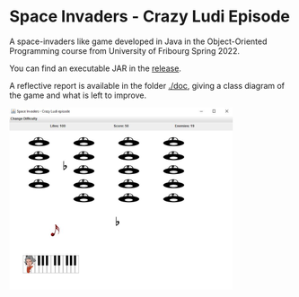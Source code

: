 # Space Invaders - Crazy Ludi Episode
A space-invaders like game developed in Java in the Object-Oriented Programming course from University of Fribourg Spring 2022.

You can find an executable JAR in the [release](https://github.com/cmembrez/my-space-invaders/releases/tag/v1.0.0).

A reflective report is available in the folder [./doc](./doc), giving a class diagram of the game and what is left to improve.

<img src="https://github.com/cmembrez/my-space-invaders/blob/main/doc/in-game-screenshot.JPG" width="398" height="324" alt="in-game example"/>
